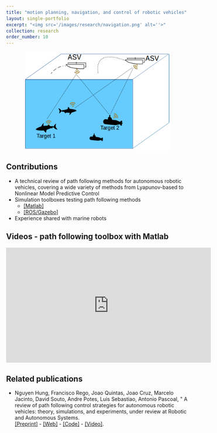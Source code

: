 ```yaml
---
title: "motion planning, navigation, and control of robotic vehicles"
layout: single-portfolio
excerpt: "<img src='/images/research/navigation.png' alt=''>"
collection: research
order_number: 10
---
```


<!-- Range-based navigation is defined for an agent, for example, a scuba-diver or
an autonomous underwater vehicle (AUV) to find its own state (position, and possibly with velocity and acceleration) using
the information measured by the agent itself and the ranges to a known single or multiple
beacons. If an agent like AUV can measure its velocity vector (using
Doppler Velocity Log (DVL)), then only the position of the AUV needs to be determined.
In other situations, velocity and acceleration need to be determined as well. -->


<p align="center">
<img src="/images/research/navigation.png" width="400">
</p>

## Contributions

- A technical review of path following methods for autonomous robotic vehicles, covering a wide variety of methods from Lyapunov-based to Nonlinear Model Predictive Control
- Simulation toolboxes testing path following methods
    - [[Matlab]](https://github.com/hungrepo/path-following-Matlab)
    - [[ROS/Gazebo]](https://github.com/dsor-isr/Paper-PathFollowingSurvey) 
- Experience shared with marine robots

## Videos - path following toolbox with Matlab

<iframe width="560" height="315" src="https://youtu.be/XutfsXijHPE" frameborder="0" allow="accelerometer; autoplay; clipboard-write; encrypted-media; gyroscope; picture-in-picture" allowfullscreen></iframe>

 <!-- ## Videos - path following with ROS/Gazebo  

 <iframe width="560" height="315" src="https://www.youtube.com/embed/J94cYoKW4y0" title="YouTube video player" frameborder="0" allow="accelerometer; autoplay; %clipboard-write; encrypted-media; gyroscope; picture-in-picture" allowfullscreen></iframe>


 <iframe width="560" height="315" src="https://www.youtube.com/embed/IJ5szDelUxs" title="YouTube video player" frameborder="0" allow="accelerometer; autoplay; % clipboard-write; encrypted-media; gyroscope; picture-in-picture" allowfullscreen></iframe> -->

## Related publications
- Nguyen Hung, Francisco Rego, Joao Quintas, Joao Cruz, Marcelo Jacinto, David Souto, Andre
Potes, Luis Sebastiao, Antonio Pascoal, " A review of path following control strategies for autonomous robotic vehicles:
theory, simulations, and experiments, under review at Robotic and Autonomous Systems.\
[[Preprint]]() - [[Web]]( ) - [[Code]]( ) - [[Video]](). 
 